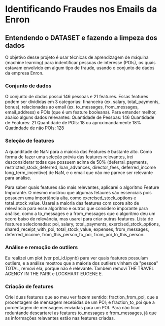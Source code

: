 # Identificando Fraudes nos Emails da Enron


## Entendendo o DATASET e fazendo a limpeza dos dados

O objetivo desse projeto é usar técnicas de aprendizagem de máquina (machine learning) para indentificar pessoas de interesse (POIs), os quais estavam envolvido em algum tipo de fraude, usando o conjunto de dados da empresa Enron.

### Conjunto de dados
O conjunto de dados possui 146 pessoas e 21 features. Essas features podem ser divididas em 3 categorias: financeira (ex. salary, total_payments, bonus), relacionadas ao email (ex. to_messages, from_messages, email_address) e POIs (que é um feature booleana).
Para entender melhor, abaixo  alguns dados relevantes:
Quantidade de Pessoas:  146
Quantidade de Features:  21
Quantidade de POIs: 18 ou aproximandamente 18%
Quatindade de não POIs: 128

### Seleção de features
A quanditade de NaN para a maioria das Features é bastante alto. Como forma de fazer uma seleção prévia das features relevantes, irei desconsiderar todas que possuem acima de 50% (deferral_payments, restricted_stock_deferred, loan_advances, director_fees, deferred_income long_term_incentive) de NaN, e o email que não me parece ser relevante para análise.

Para saber quais features são mais relevantes, aplicarei o algoritmo Feature Imporante. O mesmo mostrou que algumas fetaures são essenciais pois possuem uma importância alta, como exercised_stock_options e total_stock_value. Usarei a maioria das features com score alto de relevância para esse algoritmo e outros que considero imporante para análise, como a to_messages e a from_messages que o algoritmo deu um score baixo de relevância, mas usarei para criar outras features. Lista de features selecionadas: poi, salary, total_payments, exercised_stock_options, shared_receipt_with_poi, total_stock_value, expenses, from_messages, deferred_income, from_this_person_to_poi, from_poi_to_this_person.

### Análise e remoção de outliers
Eu realizei um plot (ver poi_id.ipynb) para ver quais features possuíam outliers, e a análise mostrou que a maioria dos outliers vinham da "pessoa" TOTAL, removi ela, porque não é relevante. Também removi THE TRAVEL AGENCY IN THE PARK e LOCKHART EUGENE E.

### Criação de features
Criei duas features que ao meu ver fazem sentido: fraction_from_poi, que a procentagem de mensagem recebidas de um POI; e fraction_to_poi que a porcentagem de mensagens enviadas para um POI. Para não ficar reduntande descartarei as features to_messages e from_messages, já que as informações relavantes estão nas features criadas.
